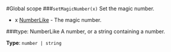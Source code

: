 #Global scope
<a name="setMagicNumber"></a>
###`setMagicNumber(x)`
Set the magic number.


- x [NumberLike](#NumberLike) - The magic number.

<a name="NumberLike"></a>
###type: NumberLike
A number, or a string containing a number.

**Type**: `number | string`  
